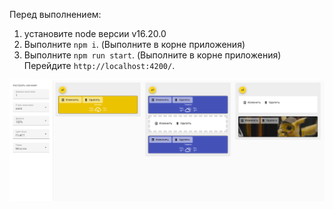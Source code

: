 Перед выполнением:
1. установите node версии v16.20.0
2. Выполните `npm i`. (Выполните в корне приложения)
3. Выполните `npm run start`. (Выполните в корне приложения)
Перейдите `http://localhost:4200/`.

![Визуал клиентского интерфейса](./readme.png)





